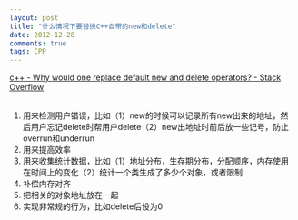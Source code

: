 ```yaml
---
layout: post
title: "什么情况下要替换C++自带的new和delete"
date: 2012-12-28
comments: true
tags: CPP
---
```

<a href="http://stackoverflow.com/questions/7149461/why-would-one-replace-default-new-and-delete-operators">c++ - Why would one replace default new and delete operators? - Stack Overflow</a><br /><br /><ol><li>用来检测用户错误，比如（1）new的时候可以记录所有new出来的地址，然后用户忘记delete时帮用户delete（2）new出地址时前后放一些记号，防止overrun和underrun</li><li>用来提高效率</li><li>用来收集统计数据，比如（1）地址分布，生存期分布，分配顺序，内存使用在时间上的变化（2）统计一个类生成了多少个对象，或者限制</li><li>补偿内存对齐</li><li>把相关的对象地址放在一起</li><li>实现非常规的行为，比如delete后设为0</li></ol><blockquote></blockquote>